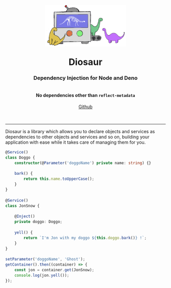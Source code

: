 <div style="display:flex;align-items:center;flex-direction:column;">
    <img src="./assets/diosaur-logo.png" style="max-width:16rem">
    <h1 style="margin:2rem 0 0 0">Diosaur</h1>
    <h3>Dependency Injection for Node and Deno</h3>
    <h4>No dependencies other than <code>reflect-metadata</code></h4>
    <div style="display:flex;justify-content:center;margin-bottom:2rem">
        <a href="https://github.com/ovesco/diosaur">Github</a>
    </div>
</div>

<hr/>

Diosaur is a library which allows you to declare objects and services as
dependencies to other objects and services and so on, building your application
with ease while it takes care of managing them for you.

```typescript
@Service()
class Doggo {
    constructor(@Parameter('doggoName') private name: string) {}

    bark() {
        return this.name.toUpperCase();
    }
}

@Service()
class JonSnow {

    @Inject()
    private doggo: Doggo;

    yell() {
        return `I'm Jon with my doggo ${this.doggo.bark()} !`;
    }
}

setParameter('doggoName', 'Ghost');
getContainer().then((container) => {
    const jon = container.get(JonSnow);
    console.log(jon.yell());
});
```